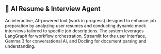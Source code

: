 ## 🧠 AI Resume & Interview Agent  



An interactive, AI-powered tool (work in progress) designed to enhance job preparation by analyzing user resumes and conducting dynamic mock interviews tailored to specific job descriptions. The system leverages LangGraph for workflow orchestration, Streamlit for the user interface, Gemma 3 for conversational AI, and Docling for document parsing and understanding.
